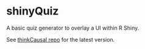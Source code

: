 # shinyQuiz

A basic quiz generator to overlay a UI within R Shiny.

See [thinkCausal repo](https://github.com/gperrett/thinkCausal_dev/blob/master/thinkCausal/R/module_quiz.R) for the latest version.
